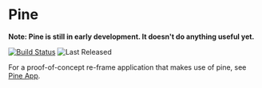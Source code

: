 # Pine

**__Note:__ Pine is still in early development. It doesn't do anything useful yet.**

[![Build Status](https://travis-ci.org/telekid/pine.svg?branch=master)](https://travis-ci.org/telekid/pine)
![Last Released](https://img.shields.io/github/last-commit/google/skia.svg)

For a proof-of-concept re-frame application that makes use of pine, see [Pine App](https://github.com/telekid/pine-app).
